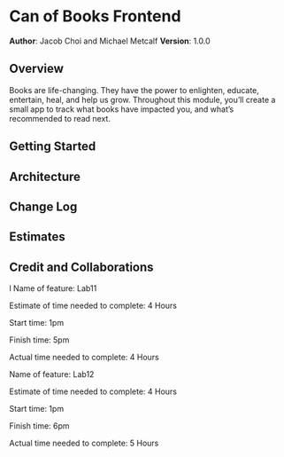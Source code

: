# Can of Books Frontend

**Author**: Jacob Choi and Michael Metcalf
**Version**: 1.0.0 

## Overview
Books are life-changing. They have the power to enlighten, educate, entertain, heal, and help us grow. Throughout this module, you’ll create a small app to track what books have impacted you, and what’s recommended to read next.

## Getting Started
<!-- What are the steps that a user must take in order to build this app on their own machine and get it running? -->

## Architecture
<!-- Provide a detailed description of the application design. What technologies (languages, libraries, etc) you're using, and any other relevant design information. -->

## Change Log
<!-- Use this area to document the iterative changes made to your application as each feature is successfully implemented. Use time stamps. Here's an example:

01-01-2001 4:59pm - Application now has a fully-functional express server, with a GET route for the location resource. -->

## Estimates
<!-- See below -->

## Credit and Collaborations
<!-- Give credit (and a link) to other people or resources that helped you build this application. -->
l
Name of feature: Lab11

Estimate of time needed to complete: 4 Hours

Start time: 1pm

Finish time: 5pm

Actual time needed to complete: 4 Hours

Name of feature: Lab12

Estimate of time needed to complete: 4 Hours

Start time: 1pm

Finish time: 6pm

Actual time needed to complete: 5 Hours